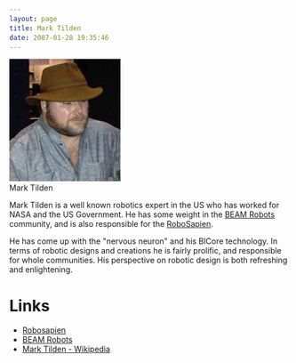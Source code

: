 ```yaml
---
layout: page
title: Mark Tilden
date: 2007-01-28 19:35:46
---
```

<img alt="Mark Tilden" class="img-responsive" src="/galleries/gallery-1-common-images/425-mark-tilden.jpg" title="Mark Tilden"/>
<div class="thumbcaption">Mark Tilden</div>

Mark Tilden is a well known robotics expert in the US who has worked for NASA and the US Government. He has some weight in the <a href="/wiki/beam_robots.html" title="Biology, Electronics, Aesthetics and Mechanics">BEAM Robots</a> community, and is also responsible for the <a href="/wiki/robosapien.html" title="RoboSapien">RoboSapien</a>.

He has come up with the "nervous neuron" and his BICore technology. In terms of robotic designs and creations he is fairly prolific, and responsible for whole communities. His perspective on robotic design is both refreshing and enlightening.

# Links

* <a href="/wiki/robosapien.html" title="RoboSapien">Robosapien</a>
* <a href="/wiki/beam_robots.html" title="Biology, Electronics, Aesthetics and Mechanics">BEAM Robots</a>
* <a href="http://en.wikipedia.org/wiki/Mark_Tilden" rel="external" target="_blank">Mark Tilden - Wikipedia</a>


